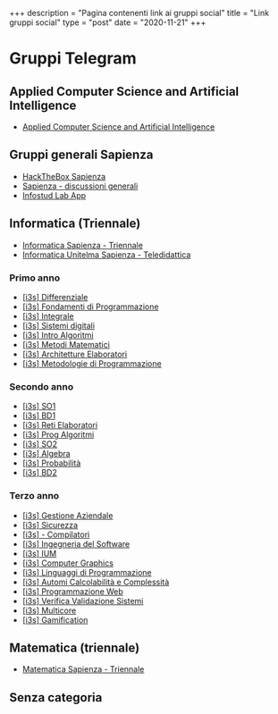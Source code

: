 +++
description = "Pagina contenenti link ai gruppi social"
title = "Link gruppi social"
type = "post"
date = "2020-11-21"
+++

# Gruppi Telegram


## Applied Computer Science and Artificial Intelligence
* [Applied Computer Science and Artificial Intelligence](https://t.me/joinchat/Oqb8Z1bOP0SAcZRUPiYTXA)

## Gruppi generali Sapienza
* [HackTheBox Sapienza](https://t.me/joinchat/Oqb8Z0mF7j1o4M3trsQtig)
* [Sapienza - discussioni generali](https://t.me/joinchat/Oqb8Z0UAYg_740mVNKeD-g)
* [Infostud Lab App](https://t.me/joinchat/Oqb8Z01gCkQzDFDcVE_4gA)

## Informatica (Triennale)
* [Informatica Sapienza - Triennale](https://t.me/joinchat/Oqb8Z0tlJggIC1xQBtwGgw)
* [Informatica Unitelma Sapienza - Teledidattica](https://t.me/joinchat/Oqb8Z1X54tpMOtSH6rp8xg)

### Primo anno
* [[i3s] Differenziale](https://t.me/joinchat/Oqb8Z1Q8gXRhWkygoVA9rQ)
* [[i3s] Fondamenti di Programmazione](https://t.me/joinchat/Oqb8Z1fU8JHf8L7jmEkTKA)
* [[i3s] Integrale](https://t.me/joinchat/Oqb8Z0lIbxsYP56IiF3aNw)
* [[i3s] Sistemi digitali](https://t.me/joinchat/Oqb8Z0OW2mJeOuMI3FQNjw)
* [[i3s] Intro Algoritmi](https://t.me/joinchat/Oqb8Z0TxSbtxaRNDQWC_Yw)
* [[i3s] Metodi Matematici](https://t.me/joinchat/Oqb8Z1WQTsXU1nYHlX7lOA)
* [[i3s] Architetture Elaboratori](https://t.me/joinchat/Oqb8Z0VUIjqJsEvS98GnfQ)
* [[i3s] Metodologie di Programmazione](https://t.me/joinchat/Oqb8Z0eiQ4CjgIrKTiYexQ)

### Secondo anno
* [[i3s] SO1](https://t.me/joinchat/Oqb8Z1BVyygadF-NpOCwZQ)
* [[i3s] BD1](https://t.me/joinchat/Oqb8Z0wUh5Bvu_hCXFFJ-g)
* [[i3s] Reti Elaboratori](https://t.me/joinchat/Oqb8Z1eFvkOsq9E3S_Ztog)
* [[i3s] Prog Algoritmi](https://t.me/joinchat/Oqb8Z0i-Kcw5oTxFxSAUqA)
* [[i3s] SO2](https://t.me/joinchat/Oqb8Z0pD2uSknje8k-vA_Q)
* [[i3s] Algebra](https://t.me/joinchat/Oqb8Z1bjjS2NL9feU36wJw)
* [[i3s] Probabilità](https://t.me/joinchat/Oqb8Z0hmW1jjcX7uRp7JdQ)
* [[i3s] BD2](https://t.me/joinchat/Oqb8Z0JgkaOY0KlavklNCw)

### Terzo anno
* [[i3s] Gestione Aziendale](https://t.me/joinchat/Oqb8Z1MDwcS2qGvLew2Z3Q)
* [[i3s] Sicurezza](https://t.me/joinchat/Oqb8Z1TnxUyRRM-Vx0BNmg)
* [[i3s] - Compilatori](https://t.me/joinchat/Oqb8Z0qZgUtwPpEgwvwgbQ)
* [[i3s] Ingegneria del Software](https://t.me/joinchat/Oqb8Z0ly85o8VQIqYlrb3g)
* [[i3s] IUM](https://t.me/joinchat/Oqb8Z0h-2KVS1-0kNOMbaA)
* [[i3s] Computer Graphics](https://t.me/joinchat/Oqb8Z1JL7oGrycYbpdEvAw)
* [[i3s] Linguaggi di Programmazione](https://t.me/joinchat/Oqb8Z1jHDjhFiYHdG7cYLA)
* [[i3s] Automi Calcolabilità e Complessità](https://t.me/joinchat/Oqb8Z0Zz9O_Y8wbEEOKtbA)
* [[i3s] Programmazione Web](https://t.me/joinchat/Oqb8Z0jZF2BJhoeyhOj9Og)
* [[i3s] Verifica Validazione Sistemi](https://t.me/joinchat/Oqb8Z1Q9XSmSmXOXBtWJ9A)
* [[i3s] Multicore](https://t.me/joinchat/Oqb8Z1QWLngjbtWkAZkuGg)
* [[i3s] Gamification](https://t.me/joinchat/Oqb8Z0wwsCakD7HjbtaDoA)

## Matematica (triennale)
* [Matematica Sapienza - Triennale](https://t.me/joinchat/Oqb8Z1RgpJlLlKfo1xUmAQ)
## Senza categoria
